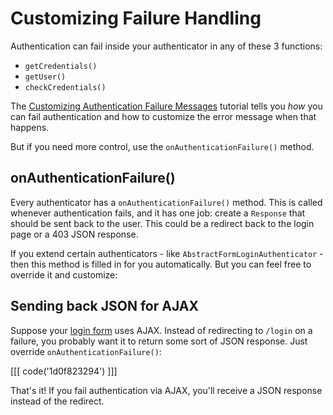 # Customizing Failure Handling


Authentication can fail inside your authenticator in any of these 3 functions:

* `getCredentials()`
* `getUser()`
* `checkCredentials()`

The [Customizing Authentication Failure Messages](error-messages) tutorial tells
you *how* you can fail authentication and how to customize the error message when
that happens.

But if you need more control, use the `onAuthenticationFailure()` method.

## onAuthenticationFailure()

Every authenticator has a `onAuthenticationFailure()` method. This is called whenever
authentication fails, and it has one job: create a `Response` that should be sent
back to the user. This could be a redirect back to the login page or a 403 JSON
response.

If you extend certain authenticators - like `AbstractFormLoginAuthenticator` - then
this method is filled in for you automatically. But you can feel free to override it and customize:

## Sending back JSON for AJAX

Suppose your [login form](login-form) uses AJAX. Instead of redirecting to `/login`
on a failure, you probably want it to return some sort of JSON response. Just
override `onAuthenticationFailure()`:

[[[ code('1d0f823294') ]]]

That's it! If you fail authentication via AJAX, you'll receive a JSON response instead
of the redirect.
